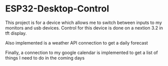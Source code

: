 # ESP32-Desktop-Control
This project is for a device which allows me to switch between inputs to my monitors and usb devices. Control for this device is done on a nextion 3.2 in tft display. 

Also implemented is a weather API connection to get a daily forecast

Finally, a connection to my google calendar is implemented to get a list of things I need to do in the coming days

